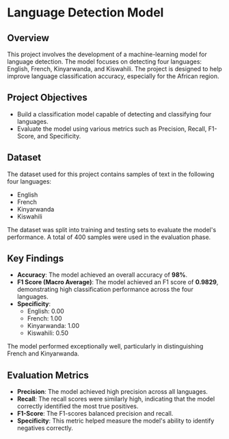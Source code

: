 
# Language Detection Model

## Overview

This project involves the development of a machine-learning model for language detection. The model focuses on detecting four languages: English, French, Kinyarwanda, and Kiswahili. The project is designed to help improve language classification accuracy, especially for the African region.

## Project Objectives

- Build a classification model capable of detecting and classifying four languages.
- Evaluate the model using various metrics such as Precision, Recall, F1-Score, and Specificity.

## Dataset

The dataset used for this project contains samples of text in the following four languages:
- English
- French
- Kinyarwanda
- Kiswahili

The dataset was split into training and testing sets to evaluate the model's performance. A total of 400 samples were used in the evaluation phase.

## Key Findings

- **Accuracy**: The model achieved an overall accuracy of **98%**.
- **F1 Score (Macro Average)**: The model achieved an F1 score of **0.9829**, demonstrating high classification performance across the four languages.
- **Specificity**:
  - English: 0.00
  - French: 1.00
  - Kinyarwanda: 1.00
  - Kiswahili: 0.50
  
The model performed exceptionally well, particularly in distinguishing French and Kinyarwanda.

## Evaluation Metrics

- **Precision**: The model achieved high precision across all languages.
- **Recall**: The recall scores were similarly high, indicating that the model correctly identified the most true positives.
- **F1-Score**: The F1-scores balanced precision and recall.
- **Specificity**: This metric helped measure the model's ability to identify negatives correctly.

